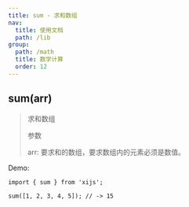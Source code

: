 ```yaml
---
title: sum - 求和数组
nav:
  title: 使用文档
  path: /lib
group:
  path: /math
  title: 数学计算
  order: 12
---
```


## sum(arr)

> 求和数组
>
> 参数
>
> arr: 要求和的数组，要求数组内的元素必须是数值。

Demo:

```tsx | pure
import { sum } from 'xijs';

sum([1, 2, 3, 4, 5]); // -> 15
```
